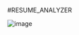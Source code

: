 #RESUME_ANALYZER


![image](https://github.com/user-attachments/assets/ec1cd7f7-2dad-4993-83c3-008a35e78a1c)
